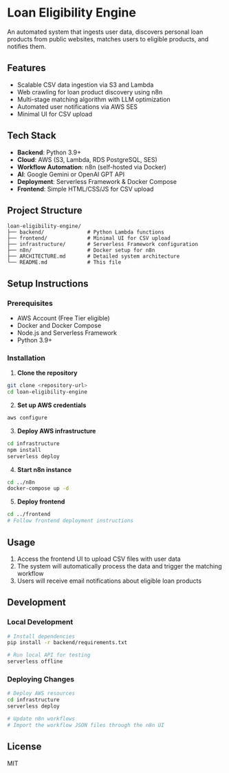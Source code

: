 # Loan Eligibility Engine

An automated system that ingests user data, discovers personal loan products from public websites, matches users to eligible products, and notifies them.

## Features

- Scalable CSV data ingestion via S3 and Lambda
- Web crawling for loan product discovery using n8n
- Multi-stage matching algorithm with LLM optimization
- Automated user notifications via AWS SES
- Minimal UI for CSV upload

## Tech Stack

- **Backend**: Python 3.9+
- **Cloud**: AWS (S3, Lambda, RDS PostgreSQL, SES)
- **Workflow Automation**: n8n (self-hosted via Docker)
- **AI**: Google Gemini or OpenAI GPT API
- **Deployment**: Serverless Framework & Docker Compose
- **Frontend**: Simple HTML/CSS/JS for CSV upload

## Project Structure

```
loan-eligibility-engine/
├── backend/              # Python Lambda functions
├── frontend/             # Minimal UI for CSV upload
├── infrastructure/       # Serverless Framework configuration
├── n8n/                  # Docker setup for n8n
├── ARCHITECTURE.md       # Detailed system architecture
└── README.md             # This file
```

## Setup Instructions

### Prerequisites

- AWS Account (Free Tier eligible)
- Docker and Docker Compose
- Node.js and Serverless Framework
- Python 3.9+

### Installation

1. **Clone the repository**

```bash
git clone <repository-url>
cd loan-eligibility-engine
```

2. **Set up AWS credentials**

```bash
aws configure
```

3. **Deploy AWS infrastructure**

```bash
cd infrastructure
npm install
serverless deploy
```

4. **Start n8n instance**

```bash
cd ../n8n
docker-compose up -d
```

5. **Deploy frontend**

```bash
cd ../frontend
# Follow frontend deployment instructions
```

## Usage

1. Access the frontend UI to upload CSV files with user data
2. The system will automatically process the data and trigger the matching workflow
3. Users will receive email notifications about eligible loan products

## Development

### Local Development

```bash
# Install dependencies
pip install -r backend/requirements.txt

# Run local API for testing
serverless offline
```

### Deploying Changes

```bash
# Deploy AWS resources
cd infrastructure
serverless deploy

# Update n8n workflows
# Import the workflow JSON files through the n8n UI
```

## License

MIT
